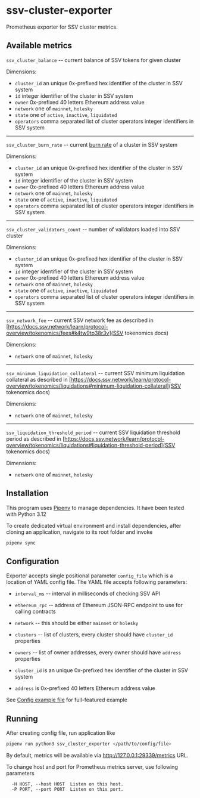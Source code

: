 ssv-cluster-exporter
====================

Prometheus exporter for SSV cluster metrics.

Available metrics
-----------------

`ssv_cluster_balance` -- current balance of SSV tokens for given cluster

Dimensions:
 - `cluster_id` an unique 0x-prefixed hex identifier of the cluster in SSV system
 - `id` integer identifier of the cluster in SSV system
 - `owner` 0x-prefixed 40 letters Ethereum address value
 - `network` one of `mainnet`, `holesky`
 - `state` one of `active`, `inactive`, `liquidated`
 - `operators` comma separated list of cluster operators integer identifiers in SSV system

----------

`ssv_cluster_burn_rate` -- current [burn rate](https://docs.ssv.network/learn/protocol-overview/tokenomics/liquidations#burn-rate) of a cluster in SSV system

Dimensions:
 - `cluster_id` an unique 0x-prefixed hex identifier of the cluster in SSV system
 - `id` integer identifier of the cluster in SSV system
 - `owner` 0x-prefixed 40 letters Ethereum address value
 - `network` one of `mainnet`, `holesky`
 - `state` one of `active`, `inactive`, `liquidated`
 - `operators` comma separated list of cluster operators integer identifiers in SSV system

----------

`ssv_cluster_validators_count` -- number of validators loaded into SSV cluster

Dimensions:
 - `cluster_id` an unique 0x-prefixed hex identifier of the cluster in SSV system
 - `id` integer identifier of the cluster in SSV system
 - `owner` 0x-prefixed 40 letters Ethereum address value
 - `network` one of `mainnet`, `holesky`
 - `state` one of `active`, `inactive`, `liquidated`
 - `operators` comma separated list of cluster operators integer identifiers in SSV system

----------

`ssv_network_fee` -- current SSV network fee as described in [https://docs.ssv.network/learn/protocol-overview/tokenomics/fees#k4tw9to38r3v](SSV tokenomics docs)

Dimensions:
 - `network` one of `mainnet`, `holesky`

----------

`ssv_minimum_liquidation_collateral` -- current SSV minimum liquidation collateral as described in [https://docs.ssv.network/learn/protocol-overview/tokenomics/liquidations#minimum-liquidation-collateral](SSV tokenomics docs)

Dimensions:
 - `network` one of `mainnet`, `holesky`


----------

`ssv_liquidation_threshold_period` -- current SSV liquidation threshold period as described in [https://docs.ssv.network/learn/protocol-overview/tokenomics/liquidations#liquidation-threshold-period](SSV tokenomics docs)

Dimensions:
 - `network` one of `mainnet`, `holesky`



Installation
------------
This program uses [Pipenv](https://pipenv.pypa.io/en/latest/) to manage
dependencies. It have been tested with Python 3.12

To create dedicated virtual environment and install dependencies, after
cloning an application, navigate to its root folder and invoke

```bash
pipenv sync
```

Configuration
-------------
Exporter accepts single positional parameter `config_file` which is a location
of YAML config file. The YAML file accepts following parameters:

- `interval_ms` -- interval in milliseconds of checking SSV API
- `ethereum_rpc` -- address of Ethereum JSON-RPC endpoint to use for calling contracts
- `network` -- this should be either `mainnet` or `holesky`
- `clusters` -- list of clusters, every cluster should have `cluster_id` properties
- `owners` -- list of owner addresses, every owner should have `address` properties

- `cluster_id` is an unique 0x-prefixed hex identifier of the cluster in SSV system
- `address` is 0x-prefixed 40 letters Ethereum address value


See [Config example file](./config.example.yml) for full-featured example

Running
--------

After creating config file, run application like

```bash
pipenv run python3 ssv_cluster_exporter </path/to/config/file>
```

By default, metrics will be available via http://127.0.0.1:29339/metrics URL.

To change host and port for Prometheus metrics server, use following parameters

```
  -H HOST, --host HOST  Listen on this host.
  -P PORT, --port PORT  Listen on this port.
```
